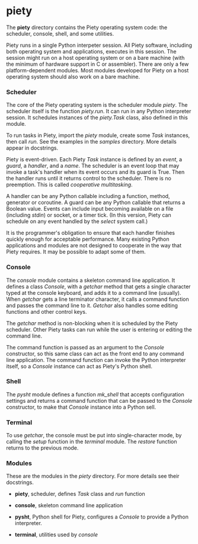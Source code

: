 piety
=====

The **piety** directory contains the Piety operating system code: the
scheduler, console, shell, and some utilities.

Piety runs in a single Python interpeter session.  All Piety software,
including both operating system and applications, executes in this
session.  The session might run on a host operating system or on a
bare machine (with the minimum of hardware support in C or assembler).
There are only a few platform-dependent modules.  Most modules
developed for Piety on a host operating system should also work on a
bare machine.

### Scheduler ###

The core of the Piety operating system is the scheduler module *piety*.
The scheduler itself is the function *piety.run*. It can run in any
Python interpreter session.  It schedules instances of the
*piety.Task* class, also defined in this module.

To run tasks in Piety, import the *piety* module, create some *Task*
instances, then call *run*.  See the examples in the *samples*
directory.  More details appear in docstrings.

Piety is event-driven.  Each Piety *Task* instance is defined by an
*event*, a *guard*, a *handler*, and a *name*.  The scheduler is an
event loop that may invoke a task's handler when its event occurs and
its guard is True.  Then the handler runs until it returns control to
the scheduler.  There is no preemption.  This is called *cooperative
multitasking*.

A handler can be any Python callable including a function, method,
generator or coroutine.  A guard can be any Python callable that
returns a Boolean value.  Events can include input becoming available
on a file (including *stdin*) or socket, or a timer tick. (In this
version, Piety can schedule on any event handled by the *select*
system call.)

It is the programmer's obligation to ensure that each handler finishes
quickly enough for acceptable performance.  Many existing Python
applications and modules are not designed to cooperate in the way that
Piety requires.  It may be possible to adapt some of them.

### Console ###

The *console* module contains a skeleton command line application.
It defines a class *Console*, with a *getchar* method that gets a single
character typed at the console keyboard, and adds it to a command line
(usually).  When *getchar* gets a line terminator character, it calls a
command function and passes the command line to it.  *Getchar* also
handles some editing functions and other control keys.

The *getchar* method is non-blocking when it is scheduled by the Piety
scheduler.  Other Piety tasks can run while the user is entering or
editing the command line.

The command function is passed as an argument to the *Console*
constructor, so this same class can act as the front end to any
command line application.  The command function can invoke the Python
interpreter itself, so a *Console* instance can act as Piety's Python
shell.

### Shell ###

The *pysht* module defines a function *mk_shell* that accepts
configuration settings and returns a command function that can be
passed to the *Console* constructor, to make that *Console* instance
into a Python sell.

### Terminal ###

To use *getchar*, the console must be put into single-character mode,
by calling the *setup* function in the *terminal* module.  The
*restore* function returns to the previous mode.

### Modules ###

These are the modules in the *piety* directory.  For more details see
their docstrings.

- **piety**, scheduler, defines *Task* class and *run* function

- **console**, skeleton command line application

- **pysht**, Python shell for Piety, configures a *Console* to provide
    a Python interpreter.

- **terminal**, utilities used by *console*


